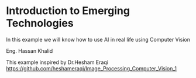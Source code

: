 # Introduction to Emerging Technologies
In this example we will know how to use AI in real life using Computer Vision

Eng. Hassan Khalid

This example inspired by Dr.Hesham Eraqi
https://github.com/heshameraqi/Image_Processing_Computer_Vision_1
